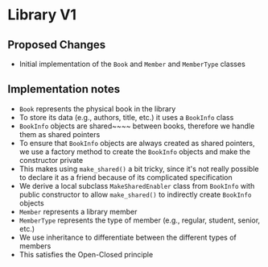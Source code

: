# Library V1

## Proposed Changes

- Initial implementation of the `Book` and `Member` and `MemberType`  classes

## Implementation notes

- `Book` represents the physical book in the library
- To store its data (e.g., authors, title, etc.) it uses a `BookInfo` class
- `BookInfo` objects are shared~~~~ between books, therefore we handle them as shared
  pointers
- To ensure that `BookInfo` objects are always created as shared pointers, we use a
  factory method to create the `BookInfo` objects and make the constructor private
- This makes using `make_shared()` a bit tricky, since it's not really possible to
  declare it as a friend because of its complicated specification
- We derive a local subclass `MakeSharedEnabler` class from `BookInfo` with public
  constructor to allow `make_shared()` to indirectly create `BookInfo` objects
- `Member` represents a library member
- `MemberType` represents the type of member (e.g., regular, student, senior, etc.)
- We use inheritance to differentiate between the different types of members
- This satisfies the Open-Closed principle